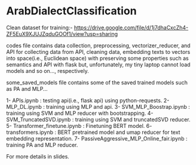 # ArabDialectClassification

Clean dataset for training:-
https://drive.google.com/file/d/1j7dhaCxcZh4-ZF5EuX9XJUJZqduGOOf1/view?usp=sharing

codes file contains data collection, preprocessing, vectorizer_reducer, and API for collecting data from API, cleaning data, embedding texts to vectors into space(i.e., Euclidean space) with preserving some properties such as semantics and API with flask but, unfortunately, my tiny laptop cannot load models and so on..., respectively.

some_saved_models file contains some of the saved trained models such as PA and MLP...

1- APIs.ipynb : testing api(i.e., flask api) using python-requests.
2- MLP_DL.ipynb : training using MLP and api.
3- SVM_MLP_Boostrap.ipynb : training using SVM and MLP reducer with bootstrapping.
4- SVM_TruncatedSVD.ipynb : training using SVM and truncatedSVD reducer.
5- Transformer_finetune.ipynb : Finetuning BERT model.
6- transformers.ipynb : BERT pretrained model and umap reducer for text embedding representation.
7- PassiveAggressive_MLP_Online_fair.ipynb : training PA and MLP reducer.

For more details in slides.




